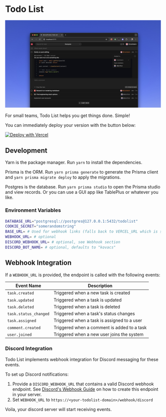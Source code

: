 # Todo List

![Screenshot](./assets/screenshot.jpg)

For small teams, Todo List helps you get things done. Simple!

You can immediately deploy your version with the button below:

[![Deploy with Vercel](https://vercel.com/button)](https://vercel.com/new/clone?repository-url=https%3A%2F%2Fgithub.com%2Fblackmann%2Ftodo-list&env=COOKIE_SECRET&integration-ids=oac_3sK3gnG06emjIEVL09jjntDD)

## Development

Yarn is the package manager. Run `yarn` to install the dependencies.

Prisma is the ORM. Run `yarn prisma generate` to generate the Prisma client and `yarn prisma migrate deploy` to apply the migrations.

Postgres is the database. Run `yarn prisma studio` to open the Prisma studio and view records. Or you can use a GUI app like TablePlus or whatever you like.

### Environment Variables

```bash
DATABASE_URL="postgresql://postgres@127.0.0.1:5432/todolist"
COOKIE_SECRET="somerandomstring"
BASE_URL= # Used for webhook links (falls back to VERCEL_URL which is set on Vercel environments)
WEBHOOK_URL= # optional
DISCORD_WEBHOOK_URL= # optional, see Webhook section
DISCORD_BOT_NAME= # optional, defaults to "kovacs"
```

## Webhook Integration

If a `WEBHOOK_URL` is provided, the endpoint is called with the following events:

| Event Name | Description | 
|------------|-------------|
| `task.created` | Triggered when a new task is created |
| `task.updated` | Triggered when a task is updated |
| `task.deleted` | Triggered when a task is deleted |
| `task.status_changed` | Triggered when a task's status changes |
| `task.assigned` | Triggered when a task is assigned to a user |
| `comment.created` | Triggered when a comment is added to a task |
| `user.joined` | Triggered when a new user joins the system |

### Discord Integration

Todo List implements webhook integration for Discord messaging for these events.

To set up Discord notifications:

1. Provide a `DISCORD_WEBHOOK_URL` that contains a valid Discord webhook endpoint. See [Discord's Webhook Guide](https://support.discord.com/hc/en-us/articles/228383668-Intro-to-Webhooks) on how to create this endpoint in your server.
2. Set `WEBHOOK_URL` to `https://<your-todolist-domain>/webhook/discord`

Voila, your discord server will start receiving events.


